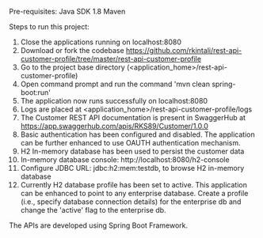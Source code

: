 Pre-requisites:
Java SDK 1.8
Maven

Steps to run this project:

1) Close the applications running on localhost:8080
2) Download or fork the codebase https://github.com/rkintali/rest-api-customer-profile/tree/master/rest-api-customer-profile
3) Go to the project base directory (<application_home>/rest-api-customer-profile)
4) Open command prompt and run the command 'mvn clean spring-boot:run'
5) The application now runs successfully on localhost:8080
6) Logs are placed at <application_home>/rest-api-customer-profile/logs
7) The Customer REST API documentation is present in SwaggerHub at https://app.swaggerhub.com/apis/RKS89/Customer/1.0.0
8) Basic authentication has been configured and disabled. The application can be further enhanced to use OAUTH authentication mechanism.
8) H2 In-memory database has been used to persist the customer data 
9) In-memory database console: http://localhost:8080/h2-console
10) Configure JDBC URL: jdbc:h2:mem:testdb, to browse H2 in-memory database
11) Currently H2 database profile has been set to active. This application can be enhanced to point to any enterprise database. Create a profile (i.e., specify database connection details) for the enterprise db and change the 'active' flag to the enterprise db.

The APIs are developed using Spring Boot Framework.
